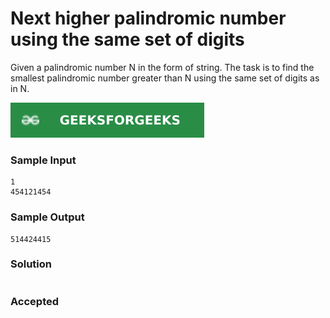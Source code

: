 # Next higher palindromic number using the same set of digits

Given a palindromic number N in the form of string. The task is to find the smallest palindromic number greater than N using the same set of digits as in N.

[![Problem Link](../assets/gfg.svg)](https://practice.geeksforgeeks.org/problems/next-higher-palindromic-number-using-the-same-set-of-digits5859/1/#)

### Sample Input
```
1
454121454
```

### Sample Output
```
514424415
```

### Solution
```cpp

```

### Accepted
